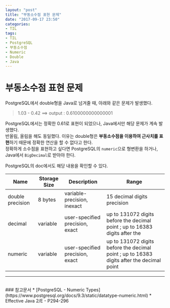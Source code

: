 ```yaml
---
layout: "post"
title: "부동소수점 표현 문제"
date: "2017-09-17 23:50"
categories:
- TIL
tags:
- TIL
- PostgreSQL
- 부동소수점
- Numeric
- Double
- Java
---
```


# 부동소수점 표현 문제
PostgreSQL에서 double형을 Java로 넘겨줄 때, 아래와 같은 문제가 발생했다.

> 1.03 - 0.42 ==> output : 0.6100000000000001

PostgreSQL에서는 정확한 0.61로 표현이 되었으나, Java에서만 해당 문제가 계속 발생했다. <br/>
반올림, 올림을 해도 동일했다. 이유는 double형은 **부동소수점을 이용하여 근사치를 표현**하기 때문에 정확한 연산을 할 수 없다고 한다. <br/> 정확하게 소수점을 표현하고 싶다면 PostgreSQL의 `numeric`으로 형변환을 하거나, Java에서 `BigDecimal`로 받아야 한다.

PostgreSQL의 doc에서도 해당 내용을 확인할 수 있다.



Name    | Storage Size | Description                        | Range
--------|--------------|------------------------------------|-----------------------------------------------------------------------------------------
double precision    | 8 bytes	| variable-precision, inexact | 15 decimal digits precision
decimal | variable     | user-specified precision, exact    | up to 131072 digits before the decimal point ; up to 16383 digits after the
numeric | variable     | user-specified precision, exact    | up to 131072 digits before the decimal point ; up to 16383 digits after the decimal point

--------------------------------
<br/>
### 참고문서
* [PostgreSQL - Numeric Types](https://www.postgresql.org/docs/9.3/static/datatype-numeric.html)
* Effective Java 2/E - P294-296
